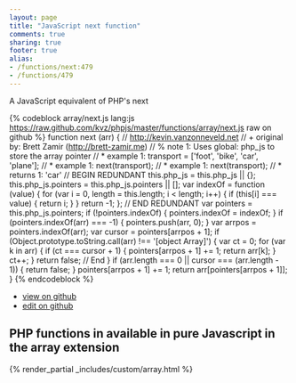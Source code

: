 ```yaml
---
layout: page
title: "JavaScript next function"
comments: true
sharing: true
footer: true
alias:
- /functions/next:479
- /functions/479
---
```

<!-- Generated by Rakefile:build -->
A JavaScript equivalent of PHP's next

{% codeblock array/next.js lang:js https://raw.github.com/kvz/phpjs/master/functions/array/next.js raw on github %}
function next (arr) {
    // http://kevin.vanzonneveld.net
    // +   original by: Brett Zamir (http://brett-zamir.me)
    // %        note 1: Uses global: php_js to store the array pointer
    // *     example 1: transport = ['foot', 'bike', 'car', 'plane'];
    // *     example 1: next(transport);
    // *     example 1: next(transport);
    // *     returns 1: 'car'
    // BEGIN REDUNDANT
    this.php_js = this.php_js || {};
    this.php_js.pointers = this.php_js.pointers || [];
    var indexOf = function (value) {
        for (var i = 0, length = this.length; i < length; i++) {
            if (this[i] === value) {
                return i;
            }
        }
        return -1;
    };
    // END REDUNDANT
    var pointers = this.php_js.pointers;
    if (!pointers.indexOf) {
        pointers.indexOf = indexOf;
    }
    if (pointers.indexOf(arr) === -1) {
        pointers.push(arr, 0);
    }
    var arrpos = pointers.indexOf(arr);
    var cursor = pointers[arrpos + 1];
    if (Object.prototype.toString.call(arr) !== '[object Array]') {
        var ct = 0;
        for (var k in arr) {
            if (ct === cursor + 1) {
                pointers[arrpos + 1] += 1;
                return arr[k];
            }
            ct++;
        }
        return false; // End
    }
    if (arr.length === 0 || cursor === (arr.length - 1)) {
        return false;
    }
    pointers[arrpos + 1] += 1;
    return arr[pointers[arrpos + 1]];
}
{% endcodeblock %}

 - [view on github](https://github.com/kvz/phpjs/blob/master/functions/array/next.js)
 - [edit on github](https://github.com/kvz/phpjs/edit/master/functions/array/next.js)

## PHP functions in available in pure Javascript in the array extension
{% render_partial _includes/custom/array.html %}
